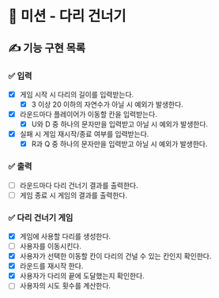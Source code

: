 # 🚀 미션 - 다리 건너기

## ✍ 기능 구현 목록

### ✅ 입력
- [x] 게임 시작 시 다리의 길이를 입력받는다.
    - [x] 3 이상 20 이하의 자연수가 아닐 시 예외가 발생한다.
- [x] 라운드마다 플레이어가 이동할 칸을 입력받는다.
    - [x] U와 D 중 하나의 문자만을 입력받고 아닐 시 예외가 발생한다.
- [x] 실패 시 게임 재시작/종료 여부를 입력받는다.
    - [x] R과 Q 중 하나의 문자만을 입력받고 아닐 시 예외가 발생한다.

### ✅ 출력
- [ ] 라운드마다 다리 건너기 결과를 출력한다.
- [ ] 게임 종료 시 게임의 결과를 출력한다.

### ✅ 다리 건너기 게임
- [x] 게임에 사용할 다리를 생성한다.
- [ ] 사용자를 이동시킨다.
- [x] 사용자가 선택한 이동할 칸이 다리의 건널 수 있는 칸인지 확인한다.
- [x] 라운드를 재시작 한다.
- [x] 사용자가 다리의 끝에 도달했는지 확인한다.
- [ ] 사용자의 시도 횟수를 계산한다.
